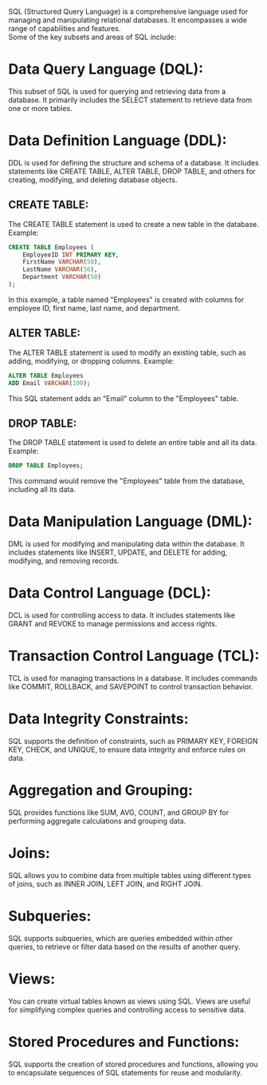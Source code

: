  
SQL (Structured Query Language) is a comprehensive language used for managing and manipulating relational databases. It encompasses a wide range of capabilities and features.  
Some of the key subsets and areas of SQL include:  

# Data Query Language (DQL): 
This subset of SQL is used for querying and retrieving data from a database. It primarily includes the SELECT statement to retrieve data from one or more tables.

# Data Definition Language (DDL):  
DDL is used for defining the structure and schema of a database. It includes statements like CREATE TABLE, ALTER TABLE, DROP TABLE, and others for creating, modifying, and deleting database objects.  
## CREATE TABLE:  
The CREATE TABLE statement is used to create a new table in the database.
Example:  
```sql
CREATE TABLE Employees (
    EmployeeID INT PRIMARY KEY,
    FirstName VARCHAR(50),
    LastName VARCHAR(50),
    Department VARCHAR(50)
);
```
In this example, a table named "Employees" is created with columns for employee ID, first name, last name, and department.  

## ALTER TABLE:
The ALTER TABLE statement is used to modify an existing table, such as adding, modifying, or dropping columns.
Example:
```sql
ALTER TABLE Employees
ADD Email VARCHAR(100);
```
This SQL statement adds an "Email" column to the "Employees" table.  

## DROP TABLE:
The DROP TABLE statement is used to delete an entire table and all its data.
Example:  
```sql
DROP TABLE Employees;
```
This command would remove the "Employees" table from the database, including all its data.  
# Data Manipulation Language (DML): 
DML is used for modifying and manipulating data within the database. It includes statements like INSERT, UPDATE, and DELETE for adding, modifying, and removing records.

# Data Control Language (DCL):  
DCL is used for controlling access to data. It includes statements like GRANT and REVOKE to manage permissions and access rights.

# Transaction Control Language (TCL):  
TCL is used for managing transactions in a database. It includes commands like COMMIT, ROLLBACK, and SAVEPOINT to control transaction behavior.

# Data Integrity Constraints:  
SQL supports the definition of constraints, such as PRIMARY KEY, FOREIGN KEY, CHECK, and UNIQUE, to ensure data integrity and enforce rules on data.

# Aggregation and Grouping:  
SQL provides functions like SUM, AVG, COUNT, and GROUP BY for performing aggregate calculations and grouping data.

# Joins:  
SQL allows you to combine data from multiple tables using different types of joins, such as INNER JOIN, LEFT JOIN, and RIGHT JOIN.

# Subqueries:  
SQL supports subqueries, which are queries embedded within other queries, to retrieve or filter data based on the results of another query.

# Views:  
You can create virtual tables known as views using SQL. Views are useful for simplifying complex queries and controlling access to sensitive data.

# Stored Procedures and Functions:  
SQL supports the creation of stored procedures and functions, allowing you to encapsulate sequences of SQL statements for reuse and modularity.


